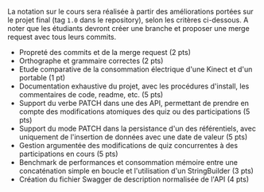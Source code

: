 La notation sur le cours sera réalisée à partir des améliorations portées sur le projet final (tag `1.0` dans le repository), selon les critères ci-dessous. A noter que les étudiants devront créer une branche et proposer une merge request avec tous leurs commits.

- Propreté des commits et de la merge request (2 pts)
- Orthographe et grammaire correctes (2 pts)
- Etude comparative de la consommation électrique d'une Kinect et d'un portable (1 pt)
- Documentation exhaustive du projet, avec les procédures d'install, les commentaires de code, readme, etc. (5 pts)
- Support du verbe PATCH dans une des API, permettant de prendre en compte des modifications atomiques des quiz ou des participations (5 pts)
- Support du mode PATCH dans la persistance d'un des référentiels, avec uniquement de l'insertion de données avec une date de valeur (5 pts)
- Gestion argumentée des modifications de quiz concurrentes à des participations en cours (5 pts)
- Benchmark de performances et consommation mémoire entre une concaténation simple en boucle et l'utilisation d'un StringBuilder (3 pts)
- Création du fichier Swagger de description normalisée de l'API (4 pts)
